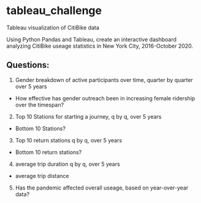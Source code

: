 # tableau_challenge
Tableau visualization of CitiBike data

Using Python Pandas and Tableau, create an interactive dashboard analyzing CitiBike useage statistics in New York City, 2016-October 2020.

## Questions:
1. Gender breakdown of active participants over time, quarter by quarter over 5 years
  - How effective has gender outreach been in increasing female ridership over the timespan?
2. Top 10 Stations for starting a journey, q by q, over 5 years
  - Bottom 10 Stations?
3. Top 10 return stations q by q, over 5 years
  - Bottom 10 return stations?
4. average trip duration q by q, over 5 years
  - average trip distance
5. Has the pandemic affected overall useage, based on year-over-year data?
